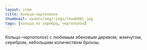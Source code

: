 ```yaml
---
layout: item
title: Кольцо-чертополох
thumbnail: assets/img/rings/thumb001.jpg
tags: [кольцо из серебра, чертополох]
---
```

Кольцо-чертополох) с любимым эбеновым деревом, жемчугом, серебром, небольшим количеством бронзы.
